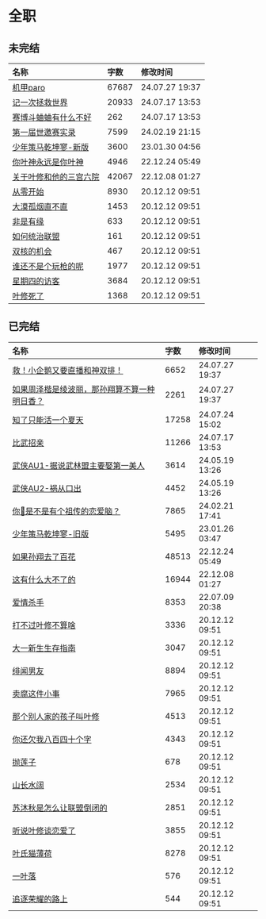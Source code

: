 # 全职

## 未完结

|名称|字数|修改时间|
|:-|:-|:-|
|[机甲paro](机甲paro.md)|67687|24.07.27 19:37|
|[记一次拯救世界](记一次拯救世界.md)|20933|24.07.17 13:53|
|[赛博斗蛐蛐有什么不好](赛博斗蛐蛐有什么不好.md)|262|24.07.17 13:53|
|[第一届世邀赛实录](第一届世邀赛实录.md)|7599|24.02.19 21:15|
|[少年策马乾坤寥-新版](少年策马乾坤寥-新版.md)|3600|23.01.30 04:56|
|[你叶神永远是你叶神](你叶神永远是你叶神.md)|4946|22.12.24 05:49|
|[关于叶修和他的三宫六院](关于叶修和他的三宫六院.md)|42067|22.12.08 01:27|
|[从零开始](从零开始.md)|8930|20.12.12 09:51|
|[大漠孤烟直不直](大漠孤烟直不直.md)|1453|20.12.12 09:51|
|[非是有缘](非是有缘.md)|633|20.12.12 09:51|
|[如何统治联盟](如何统治联盟.md)|161|20.12.12 09:51|
|[双核的机会](双核的机会.md)|467|20.12.12 09:51|
|[谁还不是个玩枪的呢](谁还不是个玩枪的呢.md)|1977|20.12.12 09:51|
|[星期四的访客](星期四的访客.md)|3684|20.12.12 09:51|
|[叶修死了](叶修死了.md)|1368|20.12.12 09:51|

## 已完结

|名称|字数|修改时间|
|:-|:-|:-|
|[救！小企鹅又要直播和神双排！](救！小企鹅又要直播和神双排！.md)|6652|24.07.27 19:37|
|[如果周泽楷是绫波丽，那孙翔算不算一种明日香？](如果周泽楷是绫波丽，那孙翔算不算一种明日香？.md)|2261|24.07.27 19:37|
|[知了只能活一个夏天](知了只能活一个夏天.md)|17258|24.07.24 15:02|
|[比武招亲](比武招亲.md)|11266|24.07.17 13:53|
|[武侠AU1-据说武林盟主要娶第一美人](武侠AU1-据说武林盟主要娶第一美人.md)|3614|24.05.19 13:26|
|[武侠AU2-祸从口出](武侠AU2-祸从口出.md)|4452|24.05.19 13:26|
|[你🐧是不是有个祖传的恋爱脑？](你🐧是不是有个祖传的恋爱脑？.md)|7865|24.02.21 17:41|
|[少年策马乾坤寥-旧版](少年策马乾坤寥-旧版.md)|5495|23.01.26 03:47|
|[如果孙翔去了百花](如果孙翔去了百花.md)|48513|22.12.24 05:49|
|[这有什么大不了的](这有什么大不了的.md)|16944|22.12.08 01:27|
|[爱情杀手](爱情杀手.md)|8353|22.07.09 20:38|
|[打不过叶修不算啥](打不过叶修不算啥.md)|3336|20.12.12 09:51|
|[大一新生生存指南](大一新生生存指南.md)|3047|20.12.12 09:51|
|[绯闻男友](绯闻男友.md)|8894|20.12.12 09:51|
|[卖腐这件小事](卖腐这件小事.md)|7965|20.12.12 09:51|
|[那个别人家的孩子叫叶修](那个别人家的孩子叫叶修.md)|4513|20.12.12 09:51|
|[你还欠我八百四十个字](你还欠我八百四十个字.md)|4343|20.12.12 09:51|
|[抛莲子](抛莲子.md)|678|20.12.12 09:51|
|[山长水阔](山长水阔.md)|2534|20.12.12 09:51|
|[苏沐秋是怎么让联盟倒闭的](苏沐秋是怎么让联盟倒闭的.md)|2851|20.12.12 09:51|
|[听说叶修谈恋爱了](听说叶修谈恋爱了.md)|3855|20.12.12 09:51|
|[叶氏猫薄荷](叶氏猫薄荷.md)|8278|20.12.12 09:51|
|[一叶落](一叶落.md)|576|20.12.12 09:51|
|[追逐荣耀的路上](追逐荣耀的路上.md)|544|20.12.12 09:51|
